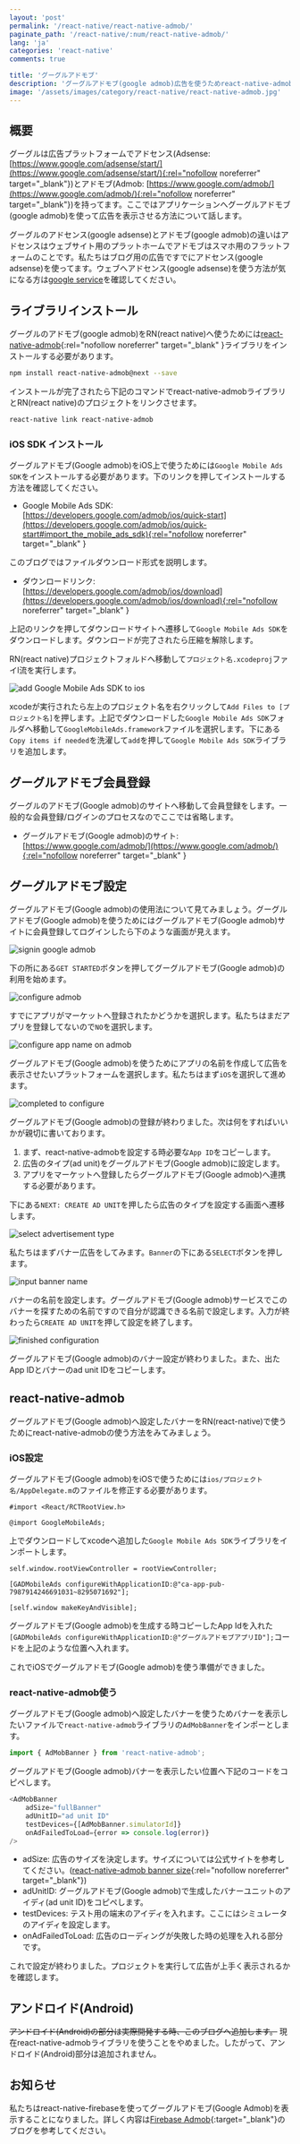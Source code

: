 ```yaml
---
layout: 'post'
permalink: '/react-native/react-native-admob/'
paginate_path: '/react-native/:num/react-native-admob/'
lang: 'ja'
categories: 'react-native'
comments: true

title: 'グーグルアドモブ'
description: 'グーグルアドモブ(google admob)広告を使うためreact-native-admobライブラリを使ってみましょう。'
image: '/assets/images/category/react-native/react-native-admob.jpg'
---
```



## 概要
グーグルは広告プラットフォームでアドセンス(Adsense: [https://www.google.com/adsense/start/](https://www.google.com/adsense/start/){:rel="nofollow noreferrer" target="_blank"})とアドモブ(Admob: [https://www.google.com/admob/](https://www.google.com/admob/){:rel="nofollow noreferrer" target="_blank"})を持ってます。ここではアプリケーションへグーグルアドモブ(google admob)を使って広告を表示させる方法について話します。

グーグルのアドセンス(google adsense)とアドモブ(google admob)の違いはアドセンスはウェブサイト用のプラットホームでアドモブはスマホ用のフラットフォームのことです。私たちはブログ用の広告ですでにアドセンス(google adsense)を使ってます。ウェブへアドセンス(google adsense)を使う方法が気になる方は[google service]({{site.url}}/jekyll/google-service/)を確認してください。

## ライブラリインストール
グーグルのアドモブ(google admob)をRN(react native)へ使うためには[react-native-admob](https://github.com/sbugert/react-native-admob){:rel="nofollow noreferrer" target="_blank" }ライブラリをインストールする必要があります。

```bash
npm install react-native-admob@next --save
```

インストールが完了されたら下記のコマンドでreact-native-admobライブラリとRN(react native)のプロジェクトをリンクさせます。

```bash
react-native link react-native-admob
```

### iOS SDK インストール
グーグルアドモブ(Google admob)をiOS上で使うためには```Google Mobile Ads SDK```をインストールする必要があります。下のリンクを押してインストールする方法を確認してください。

- Google Mobile Ads SDK: [https://developers.google.com/admob/ios/quick-start](https://developers.google.com/admob/ios/quick-start#import_the_mobile_ads_sdk){:rel="nofollow noreferrer" target="_blank" }

このブログではファイルダウンロード形式を説明します。

- ダウンロードリンク: [https://developers.google.com/admob/ios/download](https://developers.google.com/admob/ios/download){:rel="nofollow noreferrer" target="_blank" }

上記のリンクを押してダウンロードサイトへ遷移して```Google Mobile Ads SDK```をダウンロードします。ダウンロードが完了されたら圧縮を解除します。

RN(react native)プロジェクトフォルドへ移動して```プロジェクト名.xcodeproj```ファイl流を実行します。

![add Google Mobile Ads SDK to ios ](/assets/images/category/react-native/react-native-admob/add_sdk.png)

xcodeが実行されたら左上のプロジェクト名を右クリックして```Add Files to [プロジェクト名]```を押します。上記でダウンロードした```Google Mobile Ads SDK```フォルダへ移動して```GoogleMobileAds.framework```ファイルを選択します。下にある```Copy items if needed```を洗濯して```add```を押して```Google Mobile Ads SDK```ライブラリを追加します。

## グーグルアドモブ会員登録
グーグルのアドモブ(Google admob)のサイトへ移動して会員登録をします。一般的な会員登録/ログインのプロセスなのでここでは省略します。

- グーグルアドモブ(Google admob)のサイト: [https://www.google.com/admob/](https://www.google.com/admob/){:rel="nofollow noreferrer" target="_blank" }

## グーグルアドモブ設定
グーグルアドモブ(Google admob)の使用法について見てみましょう。グーグルアドモブ(Google admob)を使うためにはグーグルアドモブ(Google admob)サイトに会員登録してログインしたら下のような画面が見えます。

![signin google admob](/assets/images/category/react-native/react-native-admob/signin_google_admob.png)

下の所にある```GET STARTED```ボタンを押してグーグルアドモブ(Google admob)の利用を始めます。

![configure admob](/assets/images/category/react-native/react-native-admob/configure_admob.png)

すでにアプリがマーケットへ登録されたかどうかを選択します。私たちはまだアプリを登録してないので```NO```を選択します。

![configure app name on admob](/assets/images/category/react-native/react-native-admob/configure_app_name.png)

グーグルアドモブ(Google admob)を使うためにアプリの名前を作成して広告を表示させたいプラットフォームを選択します。私たちはまず```iOS```を選択して進めます。

![completed to configure](/assets/images/category/react-native/react-native-admob/completed_configure.png)

グーグルアドモブ(Google admob)の登録が終わりました。次は何をすればいいかが親切に書いております。

1. まず、react-native-admobを設定する時必要な```App ID```をコピーします。
1. 広告のタイプ(ad unit)をグーグルアドモブ(Google admob)に設定します。
1. アプリをマーケットへ登録したらグーグルアドモブ(Google admob)へ連携する必要があります。

下にある```NEXT: CREATE AD UNIT```を押したら広告のタイプを設定する画面へ遷移します。

![select advertisement type](/assets/images/category/react-native/react-native-admob/select_ad_uni.png)

私たちはまずバナー広告をしてみます。```Banner```の下にある```SELECT```ボタンを押します。

![input banner name](/assets/images/category/react-native/react-native-admob/set_banner_name.png)

バナーの名前を設定します。グーグルアドモブ(Google admob)サービスでこのバナーを探すための名前ですので自分が認識できる名前で設定します。入力が終わったら```CREATE AD UNIT```を押して設定を終了します。

![finished configuration](/assets/images/category/react-native/react-native-admob/finished_configuration.png)

グーグルアドモブ(Google admob)のバナー設定が終わりました。また、出たApp IDとバナーのad unit IDをコピーします。

## react-native-admob
グーグルアドモブ(Google admob)へ設定したバナーをRN(react-native)で使うためにreact-native-admobの使う方法をみてみましょう。

### iOS設定
グーグルアドモブ(Google admob)をiOSで使うためには```ios/プロジェクト名/AppDelegate.m```のファイルを修正する必要があります。

```
#import <React/RCTRootView.h>

@import GoogleMobileAds;
```

上でダウンロードしてxcodeへ追加した```Google Mobile Ads SDK```ライブラリをインポートします。

```
self.window.rootViewController = rootViewController;

[GADMobileAds configureWithApplicationID:@"ca-app-pub-7987914246691031~8295071692"];

[self.window makeKeyAndVisible];
```

グーグルアドモブ(Google admob)を生成する時コピーしたApp Idを入れた```[GADMobileAds configureWithApplicationID:@"グーグルアドモブアプリID"];```コードを上記のような位置へ入れます。

これでiOSでグーグルアドモブ(Google admob)を使う準備ができました。

### react-native-admob使う
グーグルアドモブ(Google admob)へ設定したバナーを使うためバナーを表示したいファイルで```react-native-admob```ライブラリの```AdMobBanner```をインポーとします。

```js
import { AdMobBanner } from 'react-native-admob';
```

グーグルアドモブ(Google admob)バナーを表示したい位置へ下記のコードをコピペします。

```js
<AdMobBanner
    adSize="fullBanner"
    adUnitID="ad unit ID"
    testDevices={[AdMobBanner.simulatorId]}
    onAdFailedToLoad={error => console.log(error)}
/>
```
- adSize: 広告のサイズを決定します。サイズについては公式サイトを参考してください。([react-native-admob banner size](https://github.com/sbugert/react-native-admob#admobbanner){:rel="nofollow noreferrer" target="_blank"})
- adUnitID: グーグルアドモブ(Google admob)で生成したバナーユニットのアイディ(ad unit ID)をコピペします。
- testDevices: テスト用の端末のアイディを入れます。ここにはシミュレータのアイディを設定します。
- onAdFailedToLoad: 広告のローディングが失敗した時の処理を入れる部分です。

これで設定が終わりました。プロジェクトを実行して広告が上手く表示されるかを確認します。

## アンドロイド(Android)
~~アンドロイド(Android)の部分は実際開発する時、このブログへ追加します。~~
現在react-native-admobライブラリを使うことをやめました。したがって、アンドロイド(Android)部分は追加されません。

## お知らせ
私たちはreact-native-firebaseを使ってグーグルアドモブ(Google Admob)を表示することになりました。詳しく内容は[Firebase Admob]({{site.url}}/{{page.categories}}/react-native-firebase-admob/){:target="_blank"}のブログを参考してください。

